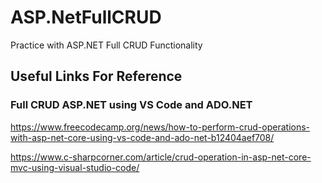 # ASP.NetFullCRUD
Practice with ASP.NET Full CRUD Functionality

## Useful Links For Reference

### Full CRUD ASP.NET using VS Code and ADO.NET
https://www.freecodecamp.org/news/how-to-perform-crud-operations-with-asp-net-core-using-vs-code-and-ado-net-b12404aef708/

https://www.c-sharpcorner.com/article/crud-operation-in-asp-net-core-mvc-using-visual-studio-code/
